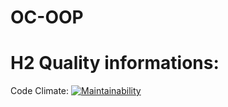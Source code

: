 # OC-OOP
# H2 Quality informations:
Code Climate: [![Maintainability](https://api.codeclimate.com/v1/badges/a99a88d28ad37a79dbf6/maintainability)](https://codeclimate.com/github/MarouaneBerkak/OC-OOP)
